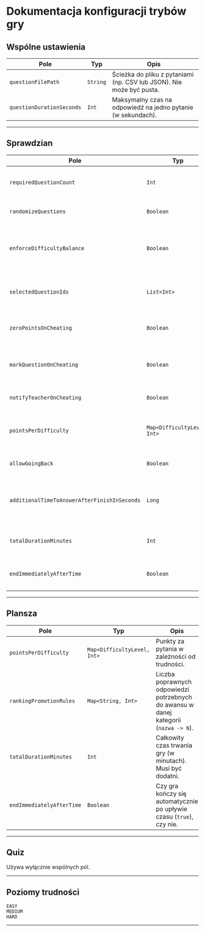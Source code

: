 #  Dokumentacja konfiguracji trybów gry

##  Wspólne ustawienia
| Pole                      | Typ       | Opis                                                                 |
| ------------------------- | --------- | -------------------------------------------------------------------- |
| `questionFilePath`        | `String`  | Ścieżka do pliku z pytaniami (np. CSV lub JSON). Nie może być pusta. |
| `questionDurationSeconds` | `Int`     | Maksymalny czas na odpowiedź na jedno pytanie (w sekundach).         |

---

##  Sprawdzian 

| Pole                       | Typ                         | Opis                                                                               |
| -------------------------- |-----------------------------|------------------------------------------------------------------------------------|
| `requiredQuestionCount`    | `Int`                       | Liczba pytań, na które musi odpowiedzieć uczeń.                                    |
| `randomizeQuestions`       | `Boolean`                   | Czy pytania mają być losowane z dostępnej puli.                                    |
| `enforceDifficultyBalance` | `Boolean`                   | Czy losowane pytania powinny być równomiernie rozłożone według poziomów trudności. |
| `selectedQuestionIds`      | `List<Int>`                 | Lista ID pytań wybranych ręcznie (tylko jeśli `randomizeQuestions = false`).       |
| `zeroPointsOnCheating`     | `Boolean`                   | Czy uczeń otrzymuje 0 punktów za próbę ściągania.                                  |
| `markQuestionOnCheating`   | `Boolean`                   | Czy oznaczyć pytanie jako "podejrzane" przy wykryciu ściągania.                    |
| `notifyTeacherOnCheating`  | `Boolean`                   | Czy powiadomić nauczyciela o próbie ściągania.                                     |
| `pointsPerDifficulty`      | `Map<DifficultyLevel, Int>` | Liczba punktów za pytania w zależności od trudności (`EASY`, `MEDIUM`, `HARD`).    |
| `allowGoingBack`           | `Boolean`                   | Czy uczeń może wracać do poprzednich pytań.                                        |
| `additionalTimeToAnswerAfterFinishInSeconds`| `Long`     | Liczba dodatkowych sekund na odpowiedź przy zakończeniu sprawdzianu                |
| `totalDurationMinutes`    | `Int`     | Całkowity czas trwania gry (w minutach). Musi być dodatni.           |
| `endImmediatelyAfterTime` | `Boolean` | Czy gra kończy się automatycznie po upływie czasu (`true`), czy nie. |

---

##  Plansza 

| Pole                    | Typ                         | Opis                                                                                 |
| ----------------------- | --------------------------- | ------------------------------------------------------------------------------------ |
| `pointsPerDifficulty`   | `Map<DifficultyLevel, Int>` | Punkty za pytania w zależności od trudności.                                         |
| `rankingPromotionRules` | `Map<String, Int>`          | Liczba poprawnych odpowiedzi potrzebnych do awansu w danej kategorii (`nazwa -> N`). |
| `totalDurationMinutes`    | `Int`     | Całkowity czas trwania gry (w minutach). Musi być dodatni.           |
| `endImmediatelyAfterTime` | `Boolean` | Czy gra kończy się automatycznie po upływie czasu (`true`), czy nie. |

---

##  Quiz

 Używa wyłącznie wspólnych pól.


---

##  Poziomy trudności 

```
EASY
MEDIUM
HARD
```

---
